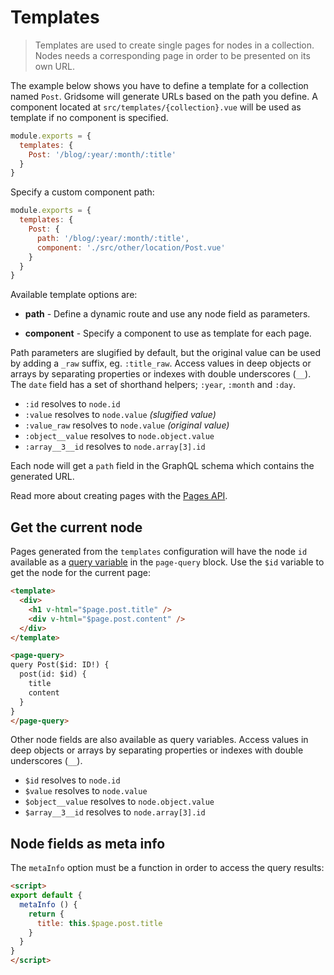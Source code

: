 # Templates

> Templates are used to create single pages for nodes in a collection. Nodes needs a corresponding page in order to be presented on its own URL.

The example below shows you have to define a template for a collection named `Post`. Gridsome will generate URLs based on the path you define. A component located at `src/templates/{collection}.vue` will be used as template if no component is specified.

```js
module.exports = {
  templates: {
    Post: '/blog/:year/:month/:title'
  }
}
```

Specify a custom component path:

```js
module.exports = {
  templates: {
    Post: {
      path: '/blog/:year/:month/:title',
      component: './src/other/location/Post.vue'
    }
  }
}
```

Available template options are:

- **path** - Define a dynamic route and use any node field as parameters.

- **component** - Specify a component to use as template for each page.

Path parameters are slugified by default, but the original value can be used by adding a `_raw` suffix, eg. `:title_raw`. Access values in deep objects or arrays by separating properties or indexes with double underscores (`__`). The `date` field has a set of shorthand helpers; `:year`, `:month` and `:day`.

- `:id` resolves to `node.id`
- `:value` resolves to `node.value` *(slugified value)*
- `:value_raw` resolves to `node.value` *(original value)*
- `:object__value` resolves to `node.object.value`
- `:array__3__id` resolves to `node.array[3].id`

Each node will get a `path` field in the GraphQL schema which contains the generated URL.

Read more about creating pages with the [Pages API](/docs/pages-api#create-pages-from-graphql).

## Get the current node

Pages generated from the `templates` configuration will have the node `id` available as a [query variable](https://graphql.org/learn/queries/#variables) in the `page-query` block. Use the `$id` variable to get the node for the current page:

```html
<template>
  <div>
  	<h1 v-html="$page.post.title" />
  	<div v-html="$page.post.content" />
  </div>
</template>

<page-query>
query Post($id: ID!) {
  post(id: $id) {
    title
    content
  }
}
</page-query>
```

Other node fields are also available as query variables. Access values in deep objects or arrays by separating properties or indexes with double underscores (`__`).

- `$id` resolves to `node.id`
- `$value` resolves to `node.value`
- `$object__value` resolves to `node.object.value`
- `$array__3__id` resolves to `node.array[3].id`

## Node fields as meta info

The `metaInfo` option must be a function in order to access the query results:

```html
<script>
export default {
  metaInfo () {
    return {
      title: this.$page.post.title
    }
  }
}
</script>
```

